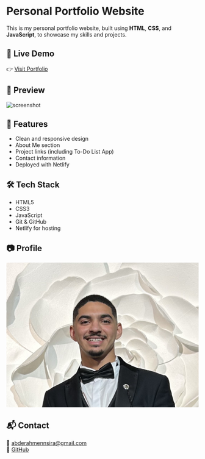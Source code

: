 # Personal Portfolio Website

This is my personal portfolio website, built using **HTML**, **CSS**, and **JavaScript**, to showcase my skills and projects.

## 🔗 Live Demo

👉 [Visit Portfolio](https://abderrahmen-portfolio.netlify.app)

## 📸 Preview

![screenshot](https://via.placeholder.com/800x400?text=Portfolio+Screenshot)

## 📂 Features

- Clean and responsive design
- About Me section
- Project links (including To-Do List App)
- Contact information
- Deployed with Netlify

## 🛠 Tech Stack

- HTML5  
- CSS3  
- JavaScript  
- Git & GitHub  
- Netlify for hosting

## 📷 Profile

![profile](profile.jpg)

## 📬 Contact

📧 abderahmennsira@gmail.com  
💼 [GitHub](https://github.com/abdou-nsira)

